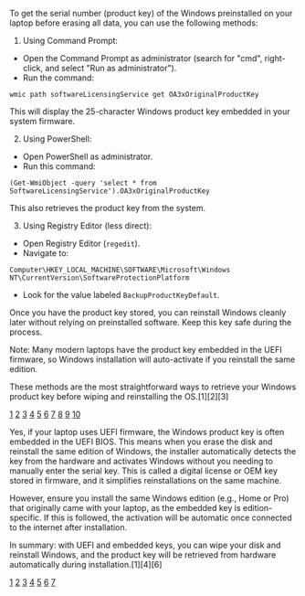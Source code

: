 To get the serial number (product key) of the Windows preinstalled on your laptop before erasing all data, you can use the
following methods:

1. Using Command Prompt:

- Open the Command Prompt as administrator (search for "cmd", right-click, and select "Run as administrator").
- Run the command:

```
wmic path softwareLicensingService get OA3xOriginalProductKey
```

This will display the 25-character Windows product key embedded in your system firmware.

2. Using PowerShell:

- Open PowerShell as administrator.
- Run this command:

```
(Get-WmiObject -query 'select * from SoftwareLicensingService').OA3xOriginalProductKey
```

This also retrieves the product key from the system.

3. Using Registry Editor (less direct):

- Open Registry Editor (`regedit`).
- Navigate to:

```
Computer\HKEY_LOCAL_MACHINE\SOFTWARE\Microsoft\Windows NT\CurrentVersion\SoftwareProtectionPlatform
```

- Look for the value labeled `BackupProductKeyDefault`.

Once you have the product key stored, you can reinstall Windows cleanly later without relying on preinstalled software. Keep
this key safe during the process.

Note: Many modern laptops have the product key embedded in the UEFI firmware, so Windows installation will auto-activate if
you reinstall the same edition.

These methods are the most straightforward ways to retrieve your Windows product key before wiping and reinstalling the
OS.[1][2][3]

[1](https://www.ninjaone.com/blog/how-to-find-a-windows-10-product-key/)
[2](https://www.techrepublic.com/article/3-simple-ways-to-find-your-windows-10-product-key/)
[3](https://support.microsoft.com/en-us/windows/find-your-windows-product-key-aaa2bf69-7b2b-9f13-f581-a806abf0a886)
[4](https://www.reddit.com/r/WindowsHelp/comments/195ms29/how_to_read_windows_10_product_key/)
[5](https://www.youtube.com/watch?v=cCaJwzMKi9I)
[6](https://techcommunity.microsoft.com/discussions/windows10space/where-do-i-find-windows-10-pro-product-key/4281742)
[7](https://www.dell.com/support/kbdoc/en-ie/000132462/windows-product-key-frequently-asked-questions-faq)
[8](https://www.youtube.com/watch?v=t3E5yp_hXss) [9](https://www.tomshardware.com/how-to/find-windows-product-key)
[10](https://www.avg.com/en/signal/find-windows-10-product-key)

Yes, if your laptop uses UEFI firmware, the Windows product key is often embedded in the UEFI BIOS. This means when you erase
the disk and reinstall the same edition of Windows, the installer automatically detects the key from the hardware and
activates Windows without you needing to manually enter the serial key. This is called a digital license or OEM key stored in
firmware, and it simplifies reinstallations on the same machine.

However, ensure you install the same Windows edition (e.g., Home or Pro) that originally came with your laptop, as the
embedded key is edition-specific. If this is followed, the activation will be automatic once connected to the internet after
installation.

In summary: with UEFI and embedded keys, you can wipe your disk and reinstall Windows, and the product key will be retrieved
from hardware automatically during installation.[1][4][6]

[1](https://www.reddit.com/r/buildapc/comments/115trdk/windows_10_activated_without_license_key/)
[2](https://community.spiceworks.com/t/pull-windows-key-from-uefi-bios/1010865)
[3](https://www.youtube.com/watch?v=eGHWESrQiEc)
[4](https://answers.microsoft.com/en-us/windows/forum/all/install-windows-10-without-product-key/f0b59b4f-b818-46f4-a0a6-63c85aca695f)
[5](https://www.sevenforums.com/windows-updates-activation/356139-does-uefi-installation-affect-windows-activation.html)
[6](https://www.tenforums.com/installation-upgrade/180022-autounattend-no-product-key-2.html)
[7](https://learn.microsoft.com/en-us/answers/questions/3230264/activate-windows-10-without-a-product-key-availabl)
